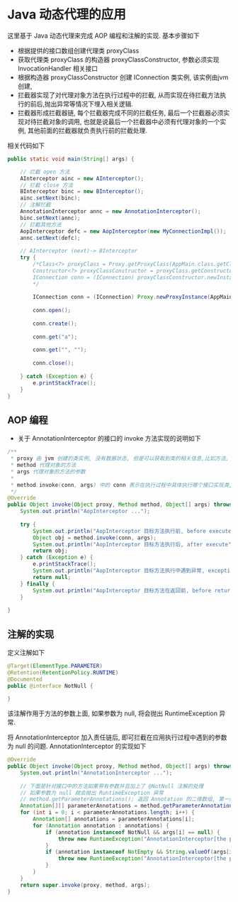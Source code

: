 # Java 动态代理的应用

这里基于 Java 动态代理来完成 AOP 编程和注解的实现. 基本步骤如下

- 根据提供的接口数组创建代理类 proxyClass
- 获取代理类 proxyClass 的构造器 proxyClassConstructor, 参数必须实现 InvocationHandler 相关接口
- 根据构造器 proxyClassConstructor 创建 IConnection 类实例, 该实例由jvm创建, 
- 拦截器实现了对代理对象方法在执行过程中的拦截, 从而实现在待拦截方法执行的前后,抛出异常等情况下埋入相关逻辑.
- 拦截器形成拦截器链, 每个拦截器完成不同的拦截任务, 最后一个拦截器必须实现对待拦截对象的调用, 也就是说最后一个拦截器中必须有代理对象的一个实例, 其他前面的拦截器就负责执行前的拦截处理.

相关代码如下

```java
public static void main(String[] args) {

	// 拦截 open 方法
	AInterceptor ainc = new AInterceptor();
	// 拦截 close 方法
	BInterceptor binc = new BInterceptor();
	ainc.setNext(binc);
	// 注解拦截
	AnnotationInterceptor annc = new AnnotationInterceptor();
	binc.setNext(annc);
	// 拦截其他方法
	AopInterceptor defc = new AopInterceptor(new MyConnectionImpl());
	annc.setNext(defc);
	
	// AInterceptor (next)-> BInterceptor
	try {
		/*Class<?> proxyClass = Proxy.getProxyClass(AppMain.class.getClassLoader(), new Class[] { IConnection.class });
		Constructor<?> proxyClassConstructor = proxyClass.getConstructor(new Class[] { InvocationHandler.class });
		IConnection conn = (IConnection) proxyClassConstructor.newInstance(ainc); // 这里必须是 AInterceptor 的实例, 由 AInterceptor 一级级向下寻找
		*/
		
		IConnection conn = (IConnection) Proxy.newProxyInstance(AppMain.class.getClassLoader(), new Class[] { IConnection.class }, ainc);
		
		conn.open();
		
		conn.create();
		
		conn.get("a");
		
		conn.get("", "");
		
		conn.close();
		
	} catch (Exception e) {
		e.printStackTrace();
	}
}
```

## AOP 编程

- 关于 AnnotationInterceptor 的接口的 invoke 方法实现的说明如下

```java
/**
 * proxy 由 jvm 创建的类实例, 没有数据状态, 但是可以获取到类的相关信息,比如方法, 注解等信息
 * method 代理对象的方法
 * args 代理对象的方法的参数
 * 
 * method.invoke(conn, args) 中的 conn 表示在执行过程中具体执行哪个接口实现类, 也可以根据传入方法参数的不同来动态选择实现类, 这里是根据构造函数传入的实现类
 */
@Override
public Object invoke(Object proxy, Method method, Object[] args) throws Throwable {
	System.out.println("AopInterceptor ...");
	
	try {
		System.out.println("AopInterceptor 目标方法执行前, before execute");
		Object obj = method.invoke(conn, args);
		System.out.println("AopInterceptor 目标方法执行后, after execute");
		return obj;
	} catch (Exception e) {
		e.printStackTrace();
		System.out.println("AopInterceptor 目标方法执行中遇到异常, exception");
		return null;
	} finally {
		System.out.println("AopInterceptor 目标方法在返回前, before returning");
	}
	
}
```

## 注解的实现

定义注解如下

```java
@Target(ElementType.PARAMETER)
@Retention(RetentionPolicy.RUNTIME)
@Documented
public @interface NotNull {
	
}
```

该注解作用于方法的参数上面, 如果参数为 null, 将会抛出 RuntimeException 异常.

将 AnnotationInterceptor 加入责任链后, 即可拦截在应用执行过程中遇到的参数为 null 的问题. AnnotationInterceptor 的实现如下

```java
@Override
public Object invoke(Object proxy, Method method, Object[] args) throws Throwable {
	System.out.println("AnnotationInterceptor ...");
	
	// 下面是针对接口中的方法如果带有参数并且加上了 @NotNull 注解的处理
	// 如果参数为 null 就会抛出 RuntimeException 异常
	// method.getParameterAnnotations(); 返回 Annotation 的二维数组, 第一纬表示参数索引, 第二维表示参数对应的注解列表
	Annotation[][] parameterAnnotations = method.getParameterAnnotations();
	for (int i = 0; i < parameterAnnotations.length; i++) {
		Annotation[] annotations = parameterAnnotations[i];
		for (Annotation annotation : annotations) {
			if (annotation instanceof NotNull && args[i] == null) {
				throw new RuntimeException("AnnotationInterceptor[the parameter has NotNull Annotation, so must be not null, method = "+method.getName()+", arg = "+args[i]+"]");
			}
			if (annotation instanceof NotEmpty && String.valueOf(args[i]).equals("")) {
				throw new RuntimeException("AnnotationInterceptor[the parameter has NotEmpty Annotation, so must be not empty, method = "+method.getName()+", arg = "+args[i]+"]");
			}
		}
	}
	return super.invoke(proxy, method, args);
}
```

